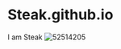 # Steak.github.io
I am Steak
![52514205](https://user-images.githubusercontent.com/52514205/197105843-4930765a-10af-471c-91ce-df72c4361a2c.png)

